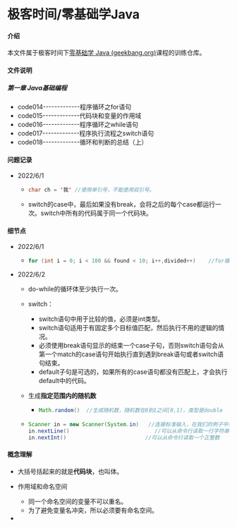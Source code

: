 # 极客时间/零基础学Java

#### 介绍
本文件属于极客时间下[零基础学 Java (geekbang.org)](https://time.geekbang.org/course/intro/100027801?tab=catalog)课程的训练仓库。

#### 文件说明

##### 第一章 Java基础编程

- code014-------------程序循环之for语句
- code015-------------代码块和变量的作用域
- code016-------------程序循环之while语句
- code017-------------程序执行流程之switch语句
- code018-------------循环和判断的总结（上）

#### 问题记录

- 2022/6/1

  - ```java
    char ch = '我' //使用单引号，不能使用双引号。
    ```

  - switch的case中，最后如果没有break，会将之后的每个case都运行一次。switch中所有的代码属于同一个代码块。

#### 细节点

- 2022/6/1

  - ```java
    for (int i = 0; i < 100 && found < 10; i++,divided++)    //for循环的集合写法，但并不推荐
    ```

- 2022/6/2 
  
  - do-while的循环体至少执行一次。
  
  - switch：
    - switch语句中用于比较的值，必须是int类型。
    - switch语句适用于有固定多个目标值匹配，然后执行不用的逻辑的情况。
    - 必须使用break语句显示的结束一个case子句，否则switch语句会从第一个match的case语句开始执行直到遇到break语句或者switch语句结束。
    - default子句是可选的，如果所有的case语句都没有匹配上，才会执行default中的代码。
    
  - 生成**指定范围内的随机数**
  
    - ```java
      Math.random()  //生成随机数，随机数在0到1之间[0,1)，类型是double
      ```
  - ```java
    Scanner in = new Scanner(System.in)   //连接标准输入，在我们的例子中也就是命令行。in也是变量，只是不是基本类型
    in.nextLine()                           //可以从命令行读取一行字符串
    in.nextInt()                         //可以从命令行读取一个正整数
    ```

#### 概念理解

- 大括号括起来的就是**代码块**，也叫体。
- 作用域和命名空间
  - 同一个命名空间的变量不可以重名。
  - 为了避免变量名冲突，所以必须要有命名空间。

- 